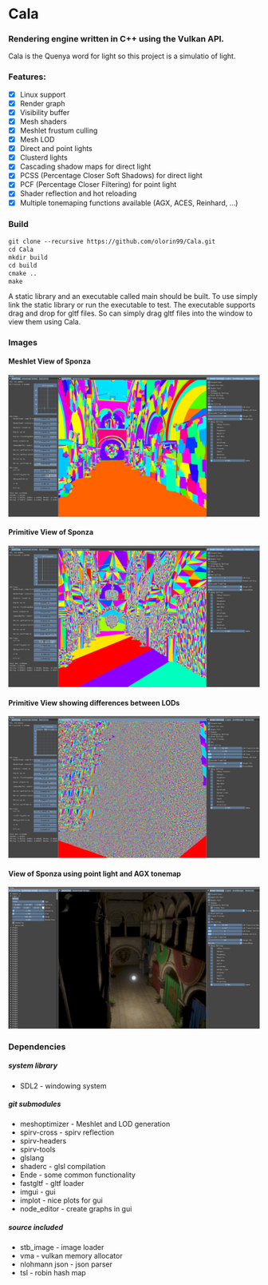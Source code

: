 # Cala

### Rendering engine written in C++ using the Vulkan API.

Cala is the Quenya word for light so this project is a simulatio of light.

### Features:
- [x] Linux support
- [x] Render graph
- [x] Visibility buffer
- [x] Mesh shaders
- [x] Meshlet frustum culling
- [x] Mesh LOD
- [x] Direct and point lights
- [x] Clusterd lights
- [x] Cascading shadow maps for direct light
- [x] PCSS (Percentage Closer Soft Shadows) for direct light
- [x] PCF (Percentage Closer Filtering) for point light
- [x] Shader reflection and hot reloading
- [x] Multiple tonemaping functions available (AGX, ACES, Reinhard, ...)

### Build
```
git clone --recursive https://github.com/olorin99/Cala.git
cd Cala
mkdir build
cd build
cmake ..
make
```
A static library and an executable called main should be built. To use simply link the static library or run the executable to test.
The executable supports drag and drop for gltf files. So can simply drag gltf files into the window to view them using Cala.


### Images
#### Meshlet View of Sponza
![cala_meshlet_sponza.png](docs%2Fcala_meshlet_sponza.png)
#### Primitive View of Sponza
![cala_primitive_sponza.png](docs%2Fcala_primitive_sponza.png)
#### Primitive View showing differences between LODs
![cala_primitive_lod_dragons.png](docs%2Fcala_primitive_lod_dragons.png)
#### View of Sponza using point light and AGX tonemap
![cala_agx_sponza.png](docs%2Fcala_agx_sponza.png)

### Dependencies
##### system library
- SDL2 - windowing system

##### git submodules
- meshoptimizer - Meshlet and LOD generation
- spirv-cross - spirv reflection
- spirv-headers
- spirv-tools
- glslang
- shaderc - glsl compilation
- Ende - some common functionality
- fastgltf - gltf loader
- imgui - gui
- implot - nice plots for gui
- node_editor - create graphs in gui

##### source included
- stb_image - image loader
- vma - vulkan memory allocator
- nlohmann json - json parser
- tsl - robin hash map